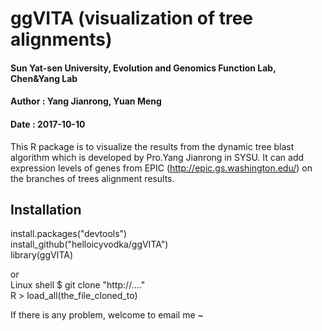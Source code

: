 # ggVITA (visualization of tree alignments)

#### Sun Yat-sen University, Evolution and Genomics Function Lab, Chen&Yang Lab
#### Author : Yang Jianrong, Yuan Meng
#### Date : 2017-10-10

This R package is to visualize the results from the dynamic tree blast algorithm which is developed by Pro.Yang Jianrong in SYSU.
It can add expression levels of genes from EPIC (http://epic.gs.washington.edu/) on the branches of trees alignment results.


## Installation
install.packages("devtools")  
install_github("helloicyvodka/ggVITA")  
library(ggVITA)  

or  
Linux shell $ git clone "http://...."  
R > load_all(the_file_cloned_to)  

If there is any problem, welcome to email me ~   
